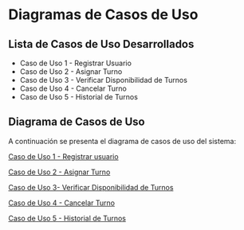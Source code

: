 # Diagramas de Casos de Uso

## Lista de Casos de Uso Desarrollados

- Caso de Uso 1 - Registrar Usuario
- Caso de Uso 2 - Asignar Turno
- Caso de Uso 3 - Verificar Disponibilidad de Turnos
- Caso de Uso 4 - Cancelar Turno
- Caso de Uso 5 - Historial de Turnos

## Diagrama de Casos de Uso

A continuación se presenta el diagrama de casos de uso del sistema:

[Caso de Uso 1 - Registrar usuario](https://github.com/user-attachments/assets/8b430f3a-27f5-4bbf-86a7-cb8b5ff71de4)

[Caso de Uso 2 - Asignar Turno ](https://github.com/user-attachments/assets/c3043f9d-084d-4c8a-b665-e303b8df19f4)

[Caso de Uso 3- Verificar Disponibilidad de Turnos](https://github.com/user-attachments/assets/15ff8d0c-d9aa-4791-ac07-7bcb3fbdd1ce)

[Caso de Uso 4 - Cancelar Turno ](https://github.com/user-attachments/assets/a688a0b4-f9d2-417a-97b9-b3734ab97f94)

[Caso de Uso 5 - Historial de Turnos  ](https://github.com/user-attachments/assets/e59b6244-4848-4ab3-bd13-c92064cc0124)
